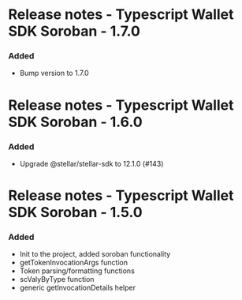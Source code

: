 # Release notes - Typescript Wallet SDK Soroban - 1.7.0

### Added
* Bump version to 1.7.0

# Release notes - Typescript Wallet SDK Soroban - 1.6.0

### Added
* Upgrade @stellar/stellar-sdk to 12.1.0 (#143)

# Release notes - Typescript Wallet SDK Soroban - 1.5.0

### Added
* Init to the project, added soroban functionality
* getTokenInvocationArgs function
* Token parsing/formatting functions
* scValyByType function 
* generic getInvocationDetails helper
